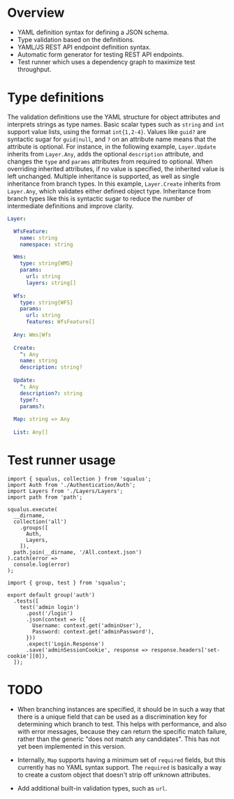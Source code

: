 # Overview

* YAML definition syntax for defining a JSON schema.
* Type validation based on the definitions.
* YAML/JS REST API endpoint definition syntax.
* Automatic form generator for testing REST API endpoints.
* Test runner which uses a dependency graph to maximize test throughput.

# Type definitions

The validation definitions use the YAML structure for object attributes and interprets strings as type names.  Basic scalar types such as `string` and `int` support value lists, using the format `int{1,2-4}`.  Values like `guid?` are syntactic sugar for `guid|null`, and `?` on an attribute name means that the attribute is optional.  For instance, in the following example, `Layer.Update` inherits from `Layer.Any`, adds the optional `description` attribute, and changes the `type` and `params` attributes from required to optional.  When overriding inherited attributes, if no value is specified, the inherited value is left unchanged.  Multiple inheritance is supported, as well as single inheritance from branch types.  In this example, `Layer.Create` inherits from `Layer.Any`, which validates either defined object type.  Inheritance from branch types like this is syntactic sugar to reduce the number of intermediate definitions and improve clarity.

```yaml
Layer:

  WfsFeature:
    name: string
    namespace: string

  Wms:
    type: string{WMS}
    params:
      url: string
      layers: string[]
  
  Wfs:
    type: string{WFS}
    params:
      url: string
      features: WfsFeature[]
  
  Any: Wms|Wfs
  
  Create:
    ^: Any
    name: string
    description: string?
  
  Update:
    ^: Any
    description?: string
    type?:
    params?:
  
  Map: string => Any
  
  List: Any[]
```

# Test runner usage

```
import { squalus, collection } from 'squalus';
import Auth from './Authentication/Auth';
import Layers from './Layers/Layers';
import path from 'path';

squalus.execute(
  __dirname,
  collection('all')
    .groups([
      Auth,
      Layers,
    ]),
  path.join(__dirname, '/All.context.json')
).catch(error =>
  console.log(error)
);
```

```
import { group, test } from 'squalus';

export default group('auth')
  .tests([
    test('admin login')
      .post('/login')
      .json(context => ({
        Username: context.get('adminUser'),
        Password: context.get('adminPassword'),
      }))
      .expect('Login.Response')
      .save('adminSessionCookie', response => response.headers['set-cookie'][0]),
  ]);
```

# TODO

* When branching instances are specified, it should be in such a way that there is a unique field that can be used as a discrimination key for determining which branch to test.  This helps with performance, and also with error messages, because they can return the specific match failure, rather than the generic "does not match any candidates".  This has not yet been implemented in this version.

* Internally, `Map` supports having a minimum set of `required` fields, but this currently has no YAML syntax support.  The `required` is basically a way to create a custom object that doesn't strip off unknown attributes.

* Add additional built-in validation types, such as `url`.
